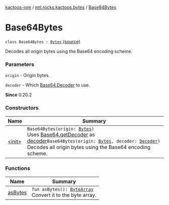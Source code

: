 [kactoos-jvm](../../index.md) / [nnl.rocks.kactoos.bytes](../index.md) / [Base64Bytes](./index.md)

# Base64Bytes

`class Base64Bytes : `[`Bytes`](../../nnl.rocks.kactoos/-bytes/index.md) [(source)](https://github.com/neonailol/kactoos/blob/master/kactoos-jvm/src/main/kotlin/nnl/rocks/kactoos/bytes/Base64Bytes.kt#L14)

Decodes all origin bytes using the Base64 encoding scheme.

### Parameters

`origin` - Origin bytes.

`decoder` - Which [Base64.Decoder](http://docs.oracle.com/javase/8/docs/api/java/util/Base64/Decoder.html) to use.

**Since**
0.20.2

### Constructors

| Name | Summary |
|---|---|
| [&lt;init&gt;](-init-.md) | `Base64Bytes(origin: `[`Bytes`](../../nnl.rocks.kactoos/-bytes/index.md)`)`<br>Uses [Base64.getDecoder](http://docs.oracle.com/javase/8/docs/api/java/util/Base64.html#getDecoder()) as [decoder](#)`Base64Bytes(origin: `[`Bytes`](../../nnl.rocks.kactoos/-bytes/index.md)`, decoder: `[`Decoder`](http://docs.oracle.com/javase/8/docs/api/java/util/Base64/Decoder.html)`)`<br>Decodes all origin bytes using the Base64 encoding scheme. |

### Functions

| Name | Summary |
|---|---|
| [asBytes](as-bytes.md) | `fun asBytes(): `[`ByteArray`](https://kotlinlang.org/api/latest/jvm/stdlib/kotlin/-byte-array/index.html)<br>Convert it to the byte array. |
